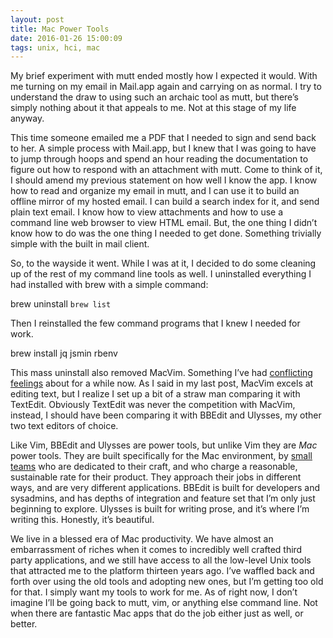 ```yaml
---
layout: post
title: Mac Power Tools
date: 2016-01-26 15:00:09
tags: unix, hci, mac
---
```


My brief experiment with mutt ended mostly how I expected it would. With me turning on my email in Mail.app again and carrying on as normal. I try to understand the draw to using such an archaic tool as mutt, but there’s simply nothing about it that appeals to me. Not at this stage of my life anyway. 

This time someone emailed me a PDF that I needed to sign and send back to her. A simple process with Mail.app, but I knew that I was going to have to jump through hoops and spend an hour reading the documentation to figure out how to respond with an attachment with mutt. Come to think of it, I should amend my previous statement on how well I know the app. I know how to read and organize my email in mutt, and I can use it to build an offline mirror of my hosted email. I can build a search index for it, and send plain text email. I know how to view attachments and how to use a command line web browser to view HTML email. But, the one thing I didn’t know how to do was the one thing I needed to get done. Something trivially simple with the built in mail client. 

So, to the wayside it went. While I was at it, I decided to do some cleaning up of the rest of my command line tools as well. I uninstalled everything I had installed with brew with a simple command:

brew uninstall `brew list`

Then I reinstalled the few command programs that I knew I needed for work. 

brew install jq jsmin rbenv

This mass uninstall also removed MacVim. Something I’ve had [conflicting][1] [feelings][2] about for a while now. As I said in my last post, MacVim excels at editing text, but I realize I set up a bit of a straw man comparing it with TextEdit. Obviously TextEdit was never the competition with MacVim, instead, I should have been comparing it with BBEdit and Ulysses, my other two text editors of choice. 

Like Vim, BBEdit and Ulysses are power tools, but unlike Vim they are *Mac* power tools. They are built specifically for the Mac environment, by [small teams][3] who are dedicated to their craft, and who charge a reasonable, sustainable rate for their product. They approach their jobs in different ways, and are very different applications. BBEdit is built for developers and sysadmins, and has depths of integration and feature set that I’m only just beginning to explore. Ulysses is built for writing prose, and it’s where I’m writing this. Honestly, it’s beautiful. 

We live in a blessed era of Mac productivity. We have almost an embarrassment of riches when it comes to incredibly well crafted third party applications, and we still have access to all the low-level Unix tools that attracted me to the platform thirteen years ago. I’ve waffled back and forth over using the old tools and adopting new ones, but I’m getting too old for that. I simply want my tools to work for me. As of right now, I don’t imagine I’ll be going back to mutt, vim, or anything else command line. Not when there are fantastic Mac apps that do the job either just as well, or better. 

[1]:	https://jonathanbuys.com/01-28-2013/vim_power.html
[2]:	https://jonathanbuys.com/12-23-2015/Winning_NaNoWriMo.html
[3]:	http://www.barebones.com/company/
